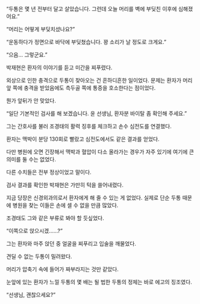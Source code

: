 “두통은 몇 년 전부터 달고 살았습니다. 그런데 오늘 머리를 벽에 부딪친 이후에 심해졌어요.”

“머리는 어떻게 부딪치셨나요?”

“운동하다가 정면으로 바닥에 부딪쳤습니다. 꽝 소리가 날 정도로 크게요.”

“으음… 그렇군요.”

박재현은 환자의 이야기를 듣고 미간을 찌푸렸다.

외상으로 인한 충격으로 두통이 찾아오는 건 흔하디흔한 일이었다. 문제는 환자가 머리 앞 쪽에 충격을 받았음에도 측두골 쪽에 통증을 호소한다는 점이었다.

뭔가 앞뒤가 안 맞았다.

“일단 기본적인 검사를 해 보겠습니다. 윤 선생님, 환자분 바이탈 좀 확인해 주세요.”

그는 간호사를 불러 조경태의 활력 징후를 체크하고 손수 심전도를 연결했다.

환자는 맥박이 분당 130회로 빨랐고 심전도에서도 같은 결과를 얻었다.

다만 병원에 오면 긴장해서 맥박과 혈압이 다소 올라가는 경우가 자주 있기에 여기에 큰 의미를 둘 수는 없었다.

다른 수치들은 전부 정상이었고 말이다.

검사 결과를 확인한 박재현은 가만히 턱을 쓸어내렸다.

지금 당장은 신경외과의로서 환자에게 해 줄 수 있는 게 없었다. 실제로 단순 두통 때문에 병원을 찾는 이들은 손에 셀 수 없을 만큼 많았다.

조경태도 그와 같은 부류로 봐야 할 듯싶었다.

“이쪽으로 앉으시겠……?”

그는 환자와 마주 앉던 중 얼굴을 찌푸리고 입술을 깨물었다.

견딜 수 없는 두통이 밀려왔다.

머리가 압축기 속에 들어가 짜부라지는 것만 같았다.

눈앞에 있는 환자가 느낄 두통의 몇 배는 될 법한 두통의 정체는 바로 에고의 징조였다.

“선생님, 괜찮으세요?”